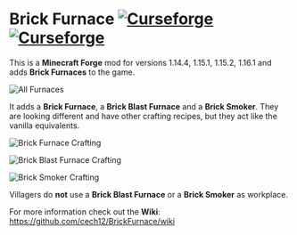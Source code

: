 # Brick Furnace [![Curseforge](http://cf.way2muchnoise.eu/full_brick-furnace_downloads.svg)](https://www.curseforge.com/minecraft/mc-mods/brick-furnace) [![Curseforge](http://cf.way2muchnoise.eu/versions/For%20MC_brick-furnace_all.svg)](https://www.curseforge.com/minecraft/mc-mods/brick-furnace/files)

This is a **Minecraft Forge** mod for versions 1.14.4, 1.15.1, 1.15.2, 1.16.1 and adds **Brick Furnaces** to the game.

![All Furnaces](https://raw.githubusercontent.com/cech12/BrickFurnace/master/material/all_furnaces.png)

It adds a **Brick Furnace**, a **Brick Blast Furnace** and a **Brick Smoker**. They are looking different and have other crafting recipes, but they act like the vanilla equivalents.

![Brick Furnace Crafting](https://raw.githubusercontent.com/cech12/BrickFurnace/master/material/crafting.png)

![Brick Blast Furnace Crafting](https://raw.githubusercontent.com/cech12/BrickFurnace/master/material/blast_furnace_crafting.png)

![Brick Smoker Crafting](https://raw.githubusercontent.com/cech12/BrickFurnace/master/material/smoker_crafting.png)

Villagers do **not** use a **Brick Blast Furnace** or a **Brick Smoker** as workplace.

For more information check out the **Wiki**: https://github.com/cech12/BrickFurnace/wiki